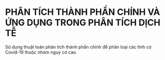 # PHÂN TÍCH THÀNH PHẦN CHÍNH VÀ ỨNG DỤNG TRONG PHÂN TÍCH DỊCH TỄ
Sử dụng thuật toán phân tích thành phần chính để phân loại các tỉnh có Covid-19 thuộc nhóm nguy cơ cao.
